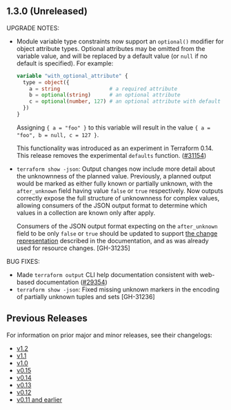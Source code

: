 ## 1.3.0 (Unreleased)

UPGRADE NOTES:

* Module variable type constraints now support an `optional()` modifier for object attribute types. Optional attributes may be omitted from the variable value, and will be replaced by a default value (or `null` if no default is specified). For example:

    ```terraform
    variable "with_optional_attribute" {
      type = object({
        a = string                # a required attribute
        b = optional(string)      # an optional attribute
        c = optional(number, 127) # an optional attribute with default value
      })
    }
    ```

   Assigning `{ a = "foo" }` to this variable will result in the value `{ a = "foo", b = null, c = 127 }`.

    This functionality was introduced as an experiment in Terraform 0.14. This release removes the experimental `defaults` function. ([#31154](https://github.com/hashicorp/terraform/issues/31154))

* `terraform show -json`: Output changes now include more detail about the unknownness of the planned value. Previously, a planned output would be marked as either fully known or partially unknown, with the `after_unknown` field having value `false` or `true` respectively. Now outputs correctly expose the full structure of unknownness for complex values, allowing consumers of the JSON output format to determine which values in a collection are known only after apply.

    Consumers of the JSON output format expecting on the `after_unknown` field to be only `false` or `true` should be updated to support [the change representation](https://www.terraform.io/internals/json-format#change-representation) described in the documentation, and as was already used for resource changes. [GH-31235]

BUG FIXES:

* Made `terraform output` CLI help documentation consistent with web-based documentation ([#29354](https://github.com/hashicorp/terraform/issues/29354))
* `terraform show -json`: Fixed missing unknown markers in the encoding of partially unknown tuples and sets [GH-31236]

## Previous Releases

For information on prior major and minor releases, see their changelogs:

* [v1.2](https://github.com/hashicorp/terraform/blob/v1.2/CHANGELOG.md)
* [v1.1](https://github.com/hashicorp/terraform/blob/v1.1/CHANGELOG.md)
* [v1.0](https://github.com/hashicorp/terraform/blob/v1.0/CHANGELOG.md)
* [v0.15](https://github.com/hashicorp/terraform/blob/v0.15/CHANGELOG.md)
* [v0.14](https://github.com/hashicorp/terraform/blob/v0.14/CHANGELOG.md)
* [v0.13](https://github.com/hashicorp/terraform/blob/v0.13/CHANGELOG.md)
* [v0.12](https://github.com/hashicorp/terraform/blob/v0.12/CHANGELOG.md)
* [v0.11 and earlier](https://github.com/hashicorp/terraform/blob/v0.11/CHANGELOG.md)
